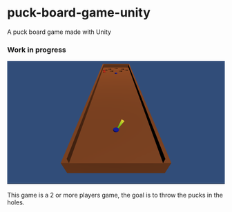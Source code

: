 # puck-board-game-unity
A puck board game made with Unity


### Work in progress

![screenshot](https://github.com/techws-dev/puck-board-game-unity/blob/main/screenshot.png)

This game is a 2 or more players game, the goal is to throw the pucks in the holes.
